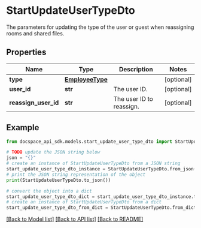 # StartUpdateUserTypeDto
The parameters for updating the type of the user or guest when reassigning rooms and shared files.

## Properties

Name | Type | Description | Notes
------------ | ------------- | ------------- | -------------
**type** | [**EmployeeType**](EmployeeType.md) |  | [optional] 
**user_id** | **str** | The user ID. | [optional] 
**reassign_user_id** | **str** | The user ID to reassign. | [optional] 

## Example

```python
from docspace_api_sdk.models.start_update_user_type_dto import StartUpdateUserTypeDto

# TODO update the JSON string below
json = "{}"
# create an instance of StartUpdateUserTypeDto from a JSON string
start_update_user_type_dto_instance = StartUpdateUserTypeDto.from_json(json)
# print the JSON string representation of the object
print(StartUpdateUserTypeDto.to_json())

# convert the object into a dict
start_update_user_type_dto_dict = start_update_user_type_dto_instance.to_dict()
# create an instance of StartUpdateUserTypeDto from a dict
start_update_user_type_dto_from_dict = StartUpdateUserTypeDto.from_dict(start_update_user_type_dto_dict)
```
[[Back to Model list]](../README.md#documentation-for-models) [[Back to API list]](../README.md#documentation-for-api-endpoints) [[Back to README]](../README.md)


